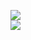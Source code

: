 [![](https://img.shields.io/badge/Made%20With-Github%20Spray-lightgrey.svg?style=for-the-badge&logo=github)](https://github.com/Annihil/github-spray#17809)  
[![](https://i.imgur.com/2DrTn0Z.gif)](https://github.com/Annihil/github-spray)